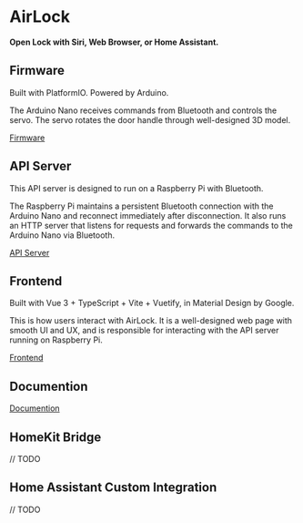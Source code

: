# AirLock

**Open Lock with Siri, Web Browser, or Home Assistant.**

## Firmware

Built with PlatformIO. Powered by Arduino.

The Arduino Nano receives commands from Bluetooth and controls the servo. The servo rotates the door handle through well-designed 3D model.

[Firmware](./firmware)

## API Server

This API server is designed to run on a Raspberry Pi with Bluetooth.

The Raspberry Pi maintains a persistent Bluetooth connection with the Arduino Nano and reconnect immediately after disconnection. It also runs an HTTP server that listens for requests and forwards the commands to the Arduino Nano via Bluetooth.

[API Server](./server)

## Frontend

Built with Vue 3 + TypeScript + Vite + Vuetify, in Material Design by Google.

This is how users interact with AirLock. It is a well-designed web page with smooth UI and UX, and is responsible for interacting with the API server running on Raspberry Pi.

[Frontend](./frontend)

## Documention

[Documention](./docs)

## HomeKit Bridge

// TODO

## Home Assistant Custom Integration

// TODO

